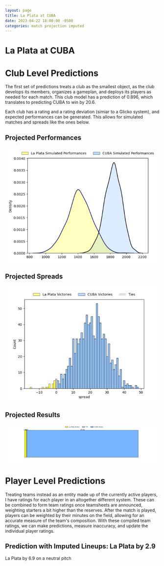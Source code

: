 ```yaml
---  
layout: page  
title: La Plata at CUBA  
date: 2023-04-22 18:00:00 -0500  
categories: match projection imputed  
---
```

# La Plata at CUBA

# Club Level Predictions


The first set of predictions treats a club as the smallest object, as the club develops its members, organizes a gameplan, and deploys its players as needed for each match. This club model has a prediction of 0.896, which translates to predicting CUBA to win by 20.6.

Each club has a rating and a rating deviation (simiar to a Glicko system), and expected performances can be generated. This allows for simulated matches and spreads like the ones below.
## Projected Performances


![Projected Performances](plots/performances_2023-04-22-CUBA-LaPlata.png)
## Projected Spreads


![Projected Spreads](plots/spreads_2023-04-22-CUBA-LaPlata.png)
## Projected Results


![Projected Results](plots/resultbar_2023-04-22-CUBA-LaPlata.png)
# Player Level Predictions


Treating teams instead as an entity made up of the currently active players, I have ratings for each player in an altogether different system. These can be combined to form team ratings once teamsheets are announced, weighting starters a bit higher than the reserves. After the match is played, players can be weighted by their minutes on the field, allowing for an accurate measure of the team's composition. With these compiled team ratings, we can make predictions, measure inaccuracy, and update the individual player ratings.
## Prediction with Imputed Lineups: La Plata by 2.9


La Plata by 6.9 on a neutral pitch

